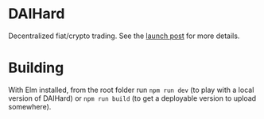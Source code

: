 # DAIHard

Decentralized fiat/crypto trading. See the [launch post](https://www.reddit.com/r/ethereum/comments/bdetr2/daihard_the_unkillable_cryptofiat_gateway_any/) for more details.

# Building

With Elm installed, from the root folder run `npm run dev` (to play with a local version of DAIHard) or `npm run build` (to get a deployable version to upload somewhere).
